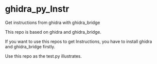 # ghidra_py_Instr
Get instructions from ghidra with ghidra_bridge

This repo is based on ghidra and ghidra_bridge.

If you want to use this repos to get Instructions, you have to install ghidra and ghidra_bridge firstly.

Use this repo as the test.py illustrates.
